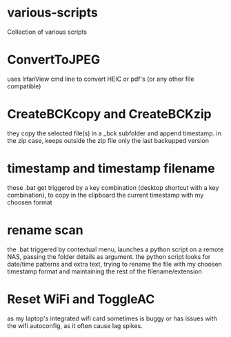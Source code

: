 # various-scripts
Collection of various scripts

# ConvertToJPEG
  uses IrfanView cmd line to convert HEIC or pdf's (or any other file compatible)

# CreateBCKcopy and CreateBCKzip
  they copy the selected file(s) in a _bck subfolder and append timestamp.
  in the zip case, keeps outside the zip file only the last backupped version

# timestamp and timestamp filename
  these .bat get triggered by a key combination (desktop shortcut with a key combination), to copy in the clipboard the current timestamp with my choosen format

# rename scan
  the .bat triggered by contextual menu, launches a python script on a remote NAS, passing the folder details as argument.
  the python script looks for date/time patterns and extra text, trying to rename the file with my choosen timestamp format and maintaining the rest of the filename/extension

# Reset WiFi and ToggleAC
  as my laptop's integrated wifi card sometimes is buggy or has issues with the wifi autoconfig, as it often cause lag spikes.
